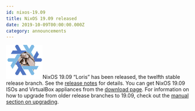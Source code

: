 ```yaml
---
id: nixos-19.09
title: NixOS 19.09 released
date: 2019-10-09T00:00:00.000Z
category: announcements
---
```

 [![19.09 Loris logo](../../../assets/logo/nixos-logo-19.09-loris-lores.png)](https://github.com/NixOS/nixos-artwork/blob/master/releases/19.09-loris/loris.png)NixOS 19.09 “Loris” has been released, the twelfth stable release branch. See the [release notes](/manual/nixos/stable/release-notes.html#sec-release-19.09) for details. You can get NixOS 19.09 ISOs and VirtualBox appliances from the [download page](/download). For information on how to upgrade from older release branches to 19.09, check out the [manual section on upgrading](/manual/nixos/stable/index.html#sec-upgrading).
